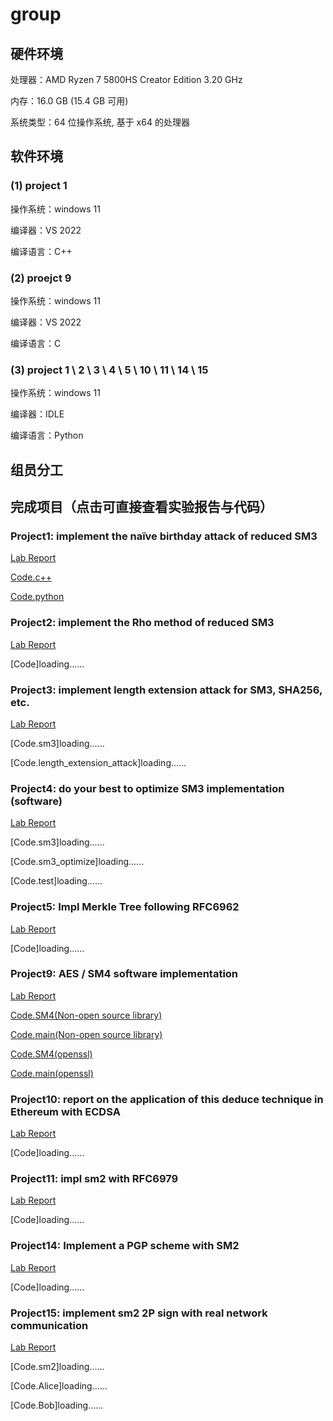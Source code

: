 # group

## 硬件环境

处理器：AMD Ryzen 7 5800HS Creator Edition 3.20 GHz

内存：16.0 GB (15.4 GB 可用)

系统类型：64 位操作系统, 基于 x64 的处理器

## 软件环境

### (1) project 1 

操作系统：windows 11

编译器：VS 2022

编译语言：C++

### (2) proejct 9

操作系统：windows 11

编译器：VS 2022

编译语言：C

### (3) project 1 \ 2 \ 3 \ 4 \ 5 \ 10 \ 11 \ 14 \ 15

操作系统：windows 11

编译器：IDLE

编译语言：Python

## 组员分工

## 完成项目（点击可直接查看实验报告与代码）

### Project1: implement the naïve birthday attack of reduced SM3

[Lab Report](project1/README.md)

[Code.c++](project1/birthday_attack.cpp)

[Code.python](project1/birthday_attack_of_reduced_SM3.py)

### Project2: implement the Rho method of reduced SM3

[Lab Report](project2/REAMME.md)

[Code]loading......

### Project3: implement length extension attack for SM3, SHA256, etc.

[Lab Report](project3/README.md)

[Code.sm3]loading......

[Code.length_extension_attack]loading......

### Project4: do your best to optimize SM3 implementation (software)

[Lab Report](project4/README.md)

[Code.sm3]loading......

[Code.sm3_optimize]loading......

[Code.test]loading......

### Project5: Impl Merkle Tree following RFC6962

[Lab Report](project5/README.md)

[Code]loading......

### Project9: AES / SM4 software implementation

[Lab Report](project9/README.md)

[Code.SM4(Non-open source library)](project9/sm4.c)

[Code.main(Non-open source library)](project9/main.c)

[Code.SM4(openssl)](project9/sm4_openssl.c)

[Code.main(openssl)](project9/main_openssl.c)

### Project10: report on the application of this deduce technique in Ethereum with ECDSA

[Lab Report](project10/README.md)

[Code]loading......

### Project11: impl sm2 with RFC6979

[Lab Report](project11/README.md)

[Code]loading......

### Project14: Implement a PGP scheme with SM2

[Lab Report](project14/README.md)

[Code]loading......

### Project15: implement sm2 2P sign with real network communication

[Lab Report](project15/README.md)

[Code.sm2]loading......

[Code.Alice]loading......

[Code.Bob]loading......
